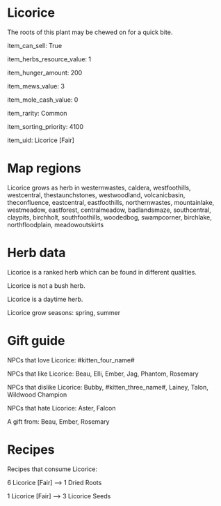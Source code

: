 # Licorice

The roots of this plant may be chewed on for a quick bite.

item_can_sell: True

item_herbs_resource_value: 1

item_hunger_amount: 200

item_mews_value: 3

item_mole_cash_value: 0

item_rarity: Common

item_sorting_priority: 4100

item_uid: Licorice [Fair]

# Map regions

Licorice grows as herb in westernwastes, caldera, westfoothills, westcentral, thestaunchstones, westwoodland, volcanicbasin, theconfluence, eastcentral, eastfoothills, northernwastes, mountainlake, westmeadow, eastforest, centralmeadow, badlandsmaze, southcentral, claypits, birchholt, southfoothills, woodedbog, swampcorner, birchlake, northfloodplain, meadowoutskirts

# Herb data

Licorice is a ranked herb which can be found in different qualities.

Licorice is not a bush herb.

Licorice is a daytime herb.

Licorice grow seasons: spring, summer

# Gift guide

NPCs that love Licorice: #kitten_four_name#

NPCs that like Licorice: Beau, Elli, Ember, Jag, Phantom, Rosemary

NPCs that dislike Licorice: Bubby, #kitten_three_name#, Lainey, Talon, Wildwood Champion

NPCs that hate Licorice: Aster, Falcon

A gift from: Beau, Ember, Rosemary

# Recipes

Recipes that consume Licorice:

6 Licorice [Fair] --> 1 Dried Roots

1 Licorice [Fair] --> 3 Licorice Seeds